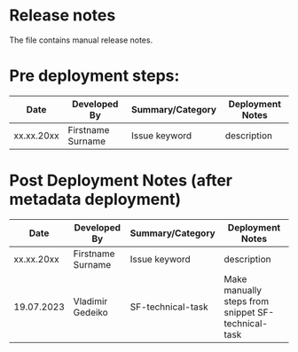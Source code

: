 # Release notes

The file contains manual release notes.

# Pre deployment steps:

| Date       | Developed By      | Summary/Category | Deployment Notes                         |
|------------|-------------------|------------------|------------------------------------------|
| xx.xx.20xx | Firstname Surname | Issue keyword    | description                              |




# Post Deployment Notes (after metadata deployment)
| Date       | Developed By      | Summary/Category  | Deployment Notes                                   |
|------------|-------------------|-------------------|----------------------------------------------------|
| xx.xx.20xx | Firstname Surname | Issue keyword     | description                                        |
| 19.07.2023 | Vladimir Gedeiko  | SF-technical-task | Make manually steps from snippet SF-technical-task |